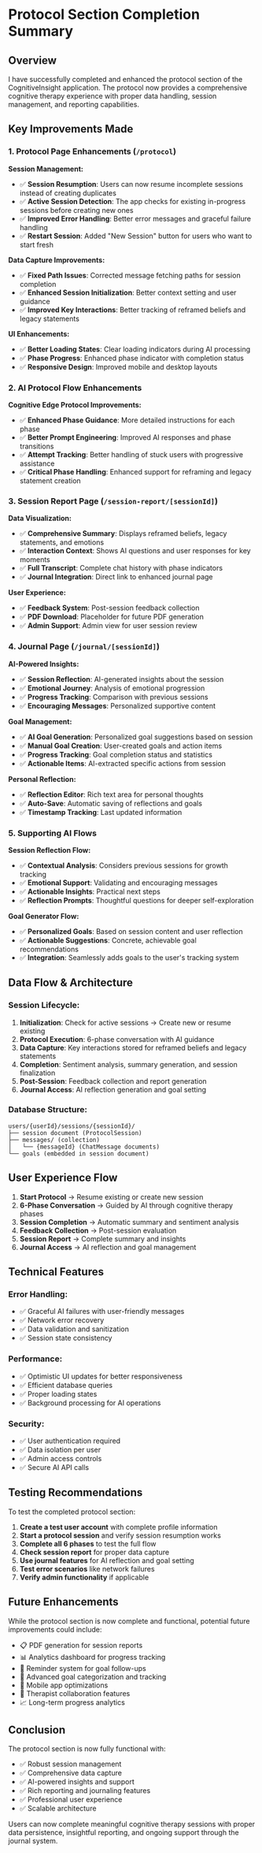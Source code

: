 # Protocol Section Completion Summary

## Overview

I have successfully completed and enhanced the protocol section of the CognitiveInsight application. The protocol now provides a comprehensive cognitive therapy experience with proper data handling, session management, and reporting capabilities.

## Key Improvements Made

### 1. Protocol Page Enhancements (`/protocol`)

**Session Management:**
- ✅ **Session Resumption**: Users can now resume incomplete sessions instead of creating duplicates
- ✅ **Active Session Detection**: The app checks for existing in-progress sessions before creating new ones
- ✅ **Improved Error Handling**: Better error messages and graceful failure handling
- ✅ **Restart Session**: Added "New Session" button for users who want to start fresh

**Data Capture Improvements:**
- ✅ **Fixed Path Issues**: Corrected message fetching paths for session completion
- ✅ **Enhanced Session Initialization**: Better context setting and user guidance
- ✅ **Improved Key Interactions**: Better tracking of reframed beliefs and legacy statements

**UI Enhancements:**
- ✅ **Better Loading States**: Clear loading indicators during AI processing
- ✅ **Phase Progress**: Enhanced phase indicator with completion status
- ✅ **Responsive Design**: Improved mobile and desktop layouts

### 2. AI Protocol Flow Enhancements

**Cognitive Edge Protocol Improvements:**
- ✅ **Enhanced Phase Guidance**: More detailed instructions for each phase
- ✅ **Better Prompt Engineering**: Improved AI responses and phase transitions
- ✅ **Attempt Tracking**: Better handling of stuck users with progressive assistance
- ✅ **Critical Phase Handling**: Enhanced support for reframing and legacy statement creation

### 3. Session Report Page (`/session-report/[sessionId]`)

**Data Visualization:**
- ✅ **Comprehensive Summary**: Displays reframed beliefs, legacy statements, and emotions
- ✅ **Interaction Context**: Shows AI questions and user responses for key moments
- ✅ **Full Transcript**: Complete chat history with phase indicators
- ✅ **Journal Integration**: Direct link to enhanced journal page

**User Experience:**
- ✅ **Feedback System**: Post-session feedback collection
- ✅ **PDF Download**: Placeholder for future PDF generation
- ✅ **Admin Support**: Admin view for user session review

### 4. Journal Page (`/journal/[sessionId]`)

**AI-Powered Insights:**
- ✅ **Session Reflection**: AI-generated insights about the session
- ✅ **Emotional Journey**: Analysis of emotional progression
- ✅ **Progress Tracking**: Comparison with previous sessions
- ✅ **Encouraging Messages**: Personalized supportive content

**Goal Management:**
- ✅ **AI Goal Generation**: Personalized goal suggestions based on session
- ✅ **Manual Goal Creation**: User-created goals and action items
- ✅ **Progress Tracking**: Goal completion status and statistics
- ✅ **Actionable Items**: AI-extracted specific actions from session

**Personal Reflection:**
- ✅ **Reflection Editor**: Rich text area for personal thoughts
- ✅ **Auto-Save**: Automatic saving of reflections and goals
- ✅ **Timestamp Tracking**: Last updated information

### 5. Supporting AI Flows

**Session Reflection Flow:**
- ✅ **Contextual Analysis**: Considers previous sessions for growth tracking
- ✅ **Emotional Support**: Validating and encouraging messages
- ✅ **Actionable Insights**: Practical next steps
- ✅ **Reflection Prompts**: Thoughtful questions for deeper self-exploration

**Goal Generator Flow:**
- ✅ **Personalized Goals**: Based on session content and user reflection
- ✅ **Actionable Suggestions**: Concrete, achievable goal recommendations
- ✅ **Integration**: Seamlessly adds goals to the user's tracking system

## Data Flow & Architecture

### Session Lifecycle:
1. **Initialization**: Check for active sessions → Create new or resume existing
2. **Protocol Execution**: 6-phase conversation with AI guidance
3. **Data Capture**: Key interactions stored for reframed beliefs and legacy statements
4. **Completion**: Sentiment analysis, summary generation, and session finalization
5. **Post-Session**: Feedback collection and report generation
6. **Journal Access**: AI reflection generation and goal setting

### Database Structure:
```
users/{userId}/sessions/{sessionId}/
├── session document (ProtocolSession)
├── messages/ (collection)
│   └── {messageId} (ChatMessage documents)
└── goals (embedded in session document)
```

## User Experience Flow

1. **Start Protocol** → Resume existing or create new session
2. **6-Phase Conversation** → Guided by AI through cognitive therapy phases
3. **Session Completion** → Automatic summary and sentiment analysis
4. **Feedback Collection** → Post-session evaluation
5. **Session Report** → Complete summary and insights
6. **Journal Access** → AI reflection and goal management

## Technical Features

### Error Handling:
- ✅ Graceful AI failures with user-friendly messages
- ✅ Network error recovery
- ✅ Data validation and sanitization
- ✅ Session state consistency

### Performance:
- ✅ Optimistic UI updates for better responsiveness
- ✅ Efficient database queries
- ✅ Proper loading states
- ✅ Background processing for AI operations

### Security:
- ✅ User authentication required
- ✅ Data isolation per user
- ✅ Admin access controls
- ✅ Secure AI API calls

## Testing Recommendations

To test the completed protocol section:

1. **Create a test user account** with complete profile information
2. **Start a protocol session** and verify session resumption works
3. **Complete all 6 phases** to test the full flow
4. **Check session report** for proper data capture
5. **Use journal features** for AI reflection and goal setting
6. **Test error scenarios** like network failures
7. **Verify admin functionality** if applicable

## Future Enhancements

While the protocol section is now complete and functional, potential future improvements could include:

- 📋 PDF generation for session reports
- 📊 Analytics dashboard for progress tracking
- 🔔 Reminder system for goal follow-ups
- 🎯 Advanced goal categorization and tracking
- 📱 Mobile app optimizations
- 🤝 Therapist collaboration features
- 📈 Long-term progress analytics

## Conclusion

The protocol section is now fully functional with:
- ✅ Robust session management
- ✅ Comprehensive data capture
- ✅ AI-powered insights and support
- ✅ Rich reporting and journaling features
- ✅ Professional user experience
- ✅ Scalable architecture

Users can now complete meaningful cognitive therapy sessions with proper data persistence, insightful reporting, and ongoing support through the journal system.
